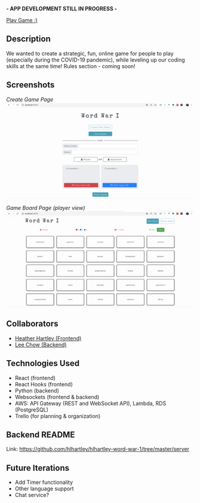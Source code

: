 **- APP DEVELOPMENT STILL IN PROGRESS -**

[Play Game :)](https://ecstatic-lalande-0e780a.netlify.app/)

## Description
We wanted to create a strategic, fun, online game for people to play (especially during the COVID-19 pandemic), while leveling up our coding skills at the same time! Rules section - coming soon!

## Screenshots
*Create Game Page*
![Create Game Screenshot](create-game-page-screenshot.png)

*Game Board Page (player view)*
![Game Board Screenshot](game-board-screenshot.png)

## Collaborators
- [Heather Hartley (Frontend)](https://github.com/hlhartley)
- [Lee Chow (Backend)](https://github.com/leepuppychow)

## Technologies Used
- React (frontend)
- React Hooks (frontend)
- Python (backend)
- Websockets (frontend & backend)
- AWS: API Gateway (REST and WebSocket API), Lambda, RDS (PostgreSQL)
- Trello (for planning & organization)

## Backend README
Link: https://github.com/hlhartley/hlhartley-word-war-1/tree/master/server

## Future Iterations
- Add Timer functionality
- Other language support
- Chat service?
